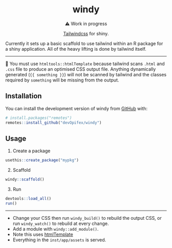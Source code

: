 <!-- badges: start -->
<!-- badges: end -->

<div align="center">

# windy

:warning: Work in progress

[Tailwindcss](https://tailwindcss.com/) for shiny.

</div>

Currently it sets up a basic scaffold to use tailwind
within an R package for a shiny application.
All of the heavy lifting is done by tailwind itself.

---

:rotating_light: You must use `htmltools::htmlTemplate` because
tailwind scans `.html` and `.css` file to produce an optimised
CSS output file. Anything dynamically generated (`{{ something }}`)
will not be scanned by tailwind and the classes required by
`something` will be missing from the output.

## Installation

You can install the development version of windy from
[GitHub](https://github.com/) with:

``` r
# install.packages("remotes")
remotes::install_github("devOpifex/windy")
```

## Usage

1. Create a package

```r
usethis::create_package("mypkg")
```

2. Scaffold

```r
windy::scaffold()
```

3. Run

```r
devtools::load_all()
run()
```

----

- Change your CSS then run `windy_build()` to rebuild the output CSS,
or run `windy_watch()` to rebuild at every change.
- Add a module with `windy::add_module()`.
- Note this uses [htmlTemplate](https://shiny.rstudio.com/articles/templates.html)
- Everything in the `inst/app/assets` is served.
